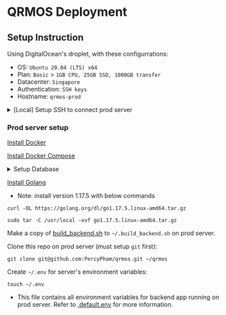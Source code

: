 # QRMOS Deployment

## Setup Instruction

Using DigitalOcean's droplet, with these configurrations:
- OS: `Ubuntu 20.04 (LTS) x64`
- Plan: `Basic` > `1GB CPU, 25GB SSD, 1000GB transfer`
- Datacenter: `Singapore`
- Authentication: `SSH keys`
- Hostname: `qrmos-prod`

<details>
<summary>[Local] Setup SSH to connect prod server</summary>

Modify `~/.ssh/config`: add these in file:
```
Host qrmos_prod
    HostName <server.ip>
    User <server.user>
    IdentityFile <server.pri.key.path.on.local>
```

SSH to prod server:
```
ssh qrmos_prod
```
</details>

### Prod server setup

[Install Docker](https://www.digitalocean.com/community/tutorials/how-to-install-and-use-docker-on-ubuntu-20-04)

[Install Docker Compose](https://www.digitalocean.com/community/tutorials/how-to-install-and-use-docker-compose-on-ubuntu-20-04)

<details>
<summary>Setup Database</summary>

Make a copy of [docker-compose.prod.yaml](./docker-compose.prod.yaml) to prod server at `~/`.

Create an prod env file and edit docker-compose env variables.
```
touch ~/.prod.env
```

Template of `.prod.env`:
```
MYSQL_ROOT_PASSWORD=xxx
```

Run docker-compose:
```
docker-compose -f docker-compose.prod.yaml --env-file .prod.env up -d
```

After a few minutes, should be able to connect to `phpmyadmin` via `${droplet-ip}:8081`. Login using:
```
user: root
password: ${MYSQL_ROOT_PASSWORD}
```

Run SQL script [here](../../backend/init/db/schemas.sql) to initalize the `qrmos` database.

</details>

[Install Golang](https://www.digitalocean.com/community/tutorials/how-to-install-go-on-ubuntu-20-04)

- Note: install version 1.17.5 with below commands

```
curl -OL https://golang.org/dl/go1.17.5.linux-amd64.tar.gz

sudo tar -C /usr/local -xvf go1.17.5.linux-amd64.tar.gz
```

Make a copy of [build_backend.sh](./build_backend.sh) to `~/.build_backend.sh` on prod server.

Clone this repo on prod server (must setup `git` first):
```
git clone git@github.com:PercyPham/qrmos.git ~/qrmos
```

Create `~/.env` for server's environment variables:
```
touch ~/.env
```
- This file contains all environment variables for backend app running on prod server. Refer to [.default.env](../../backend/.default.env) for more information.
